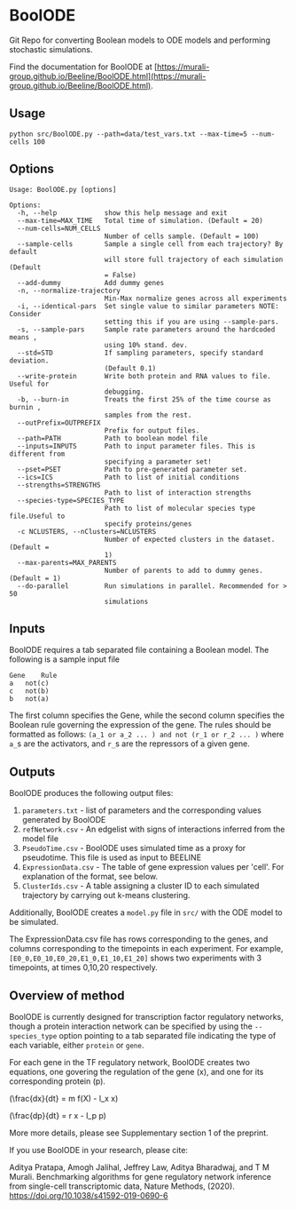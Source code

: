 # BoolODE
Git Repo for converting Boolean models to ODE models and performing stochastic simulations.

Find the documentation for BoolODE at [https://murali-group.github.io/Beeline/BoolODE.html](https://murali-group.github.io/Beeline/BoolODE.html).

## Usage
`python src/BoolODE.py --path=data/test_vars.txt --max-time=5 --num-cells 100`

## Options 
```
Usage: BoolODE.py [options]

Options:
  -h, --help            show this help message and exit
  --max-time=MAX_TIME   Total time of simulation. (Default = 20)
  --num-cells=NUM_CELLS
                        Number of cells sample. (Default = 100)
  --sample-cells        Sample a single cell from each trajectory? By default
                        will store full trajectory of each simulation (Default
                        = False)
  --add-dummy           Add dummy genes
  -n, --normalize-trajectory
                        Min-Max normalize genes across all experiments
  -i, --identical-pars  Set single value to similar parameters NOTE: Consider
                        setting this if you are using --sample-pars.
  -s, --sample-pars     Sample rate parameters around the hardcoded means ,
                        using 10% stand. dev.
  --std=STD             If sampling parameters, specify standard deviation.
                        (Default 0.1)
  --write-protein       Write both protein and RNA values to file. Useful for
                        debugging.
  -b, --burn-in         Treats the first 25% of the time course as burnin ,
                        samples from the rest.
  --outPrefix=OUTPREFIX
                        Prefix for output files.
  --path=PATH           Path to boolean model file
  --inputs=INPUTS       Path to input parameter files. This is different from
                        specifying a parameter set!
  --pset=PSET           Path to pre-generated parameter set.
  --ics=ICS             Path to list of initial conditions
  --strengths=STRENGTHS
                        Path to list of interaction strengths
  --species-type=SPECIES_TYPE
                        Path to list of molecular species type file.Useful to
                        specify proteins/genes
  -c NCLUSTERS, --nClusters=NCLUSTERS
                        Number of expected clusters in the dataset. (Default =
                        1)
  --max-parents=MAX_PARENTS
                        Number of parents to add to dummy genes. (Default = 1)
  --do-parallel         Run simulations in parallel. Recommended for > 50
                        simulations
```
## Inputs
BoolODE requires a tab separated file containing a Boolean model. The following is a sample input file
```
Gene	Rule
a	not(c)
c	not(b)
b	not(a)
```
The first column specifies the Gene, while the second column specifies the Boolean rule governing 
the expression of the gene. The rules should be formatted as follows: 
`(a_1 or a_2 ... ) and not (r_1 or r_2 ... )` where `a_`s are the activators, and `r_`s are the
repressors of a given gene.

## Outputs
BoolODE produces the following output files:
1. `parameters.txt` - list of parameters and the corresponding values generated by BoolODE
2. `refNetwork.csv` - An edgelist with signs of interactions inferred from the model file
3. `PseudoTime.csv` - BoolODE uses simulated time as a proxy for pseudotime. This file is used as input to BEELINE
4. `ExpressionData.csv` - The table of gene expression values per 'cell'. For explanation of the format, see below.
5. `ClusterIds.csv` - A table assigning a cluster ID to each simulated trajectory by carrying out k-means clustering.

Additionally, BoolODE creates a `model.py` file in `src/` with the ODE model to be simulated.

The ExpressionData.csv file has rows corresponding to the genes, and
columns corresponding to the timepoints in each experiment.  For
example, `[E0_0,E0_10,E0_20,E1_0,E1_10,E1_20]` shows two experiments
with 3 timepoints, at times 0,10,20 respectively.

## Overview of method
BoolODE is currently designed for transcription factor regulatory networks, though a protein interaction
network can be specified by using the `--species_type` option pointing to a tab separated file indicating
the type of each variable, either `protein` or `gene`.

For each gene in the TF regulatory network, BoolODE creates two equations, one govering the regulation
 of the gene (x), and one for its corresponding protein (p).
 
\(\frac{dx}{dt} = m f(X) - l_x x\)
 
\(\frac{dp}{dt} = r x  - l_p p\)

More more details, please see Supplementary section 1 of the preprint.


If you use BoolODE in your research, please cite:

Aditya Pratapa, Amogh Jalihal, Jeffrey Law, Aditya Bharadwaj, and T M Murali. Benchmarking algorithms for gene regulatory network inference from single-cell transcriptomic data, Nature Methods, (2020). https://doi.org/10.1038/s41592-019-0690-6
